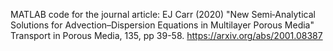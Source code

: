 MATLAB code for the journal article:
EJ Carr (2020) "New Semi‑Analytical Solutions for Advection–Dispersion Equations in Multilayer Porous Media"
Transport in Porous Media, 135, pp 39-58.
https://arxiv.org/abs/2001.08387

